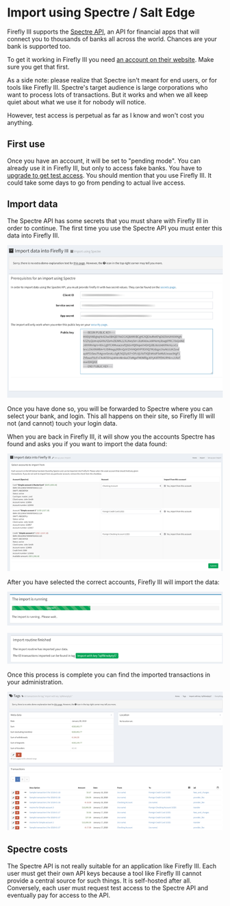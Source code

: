 # Import using Spectre / Salt Edge

Firefly III supports the [Spectre API](https://www.saltedge.com/products/spectre), an API for financial apps that will connect you to thousands of banks all across the world. Chances are your bank is supported too.

To get it working in Firefly III you need [an account on their website](https://www.saltedge.com/client_users/sign_up). Make sure you get that first.

As a side note: please realize that Spectre isn't meant for end users, or for tools like Firefly III. Spectre's target audience is large corporations who want to process lots of transactions. But it works and when we all keep quiet about what we use it for nobody will notice.

However, test access is perpetual as far as I know and won't cost you anything.

## First use

Once you have an account, it will be set to "pending mode". You can already use it in Firefly III, but only to access fake banks. You have to [upgrade to get test access](https://www.saltedge.com/test_access). You should mention that you use Firefly III. It could take some days to go from pending to actual live access.

## Import data

The Spectre API has some secrets that you must share with Firefly III in order to continue. The first time you use the Spectre API you must enter this data into Firefly III.

![The first time you try to import data some configuration is required.](images/spectre-config.png)

Once you have done so, you will be forwarded to Spectre where you can select your bank, and login. This all happens on their site, so Firefly III will not (and cannot) touch your login data.

When you are back in Firefly III, it will show you the accounts Spectre has found and asks you if you want to import the data found:

![Firefly III will ask you to make a selection.](images/spectre-accounts.png)

After you have selected the correct accounts, Firefly III will import the data:

![The import is running...](images/spectre-import-running.png)

![Yay! The import has finished!](images/spectre-import-finished.png)

Once this process is complete you can find the imported transactions in your administration.

![The transactions are collected under a specially made tag and are available in reports.](images/spectre-result.png)

## Spectre costs

The Spectre API is not really suitable for an application like Firefly III. Each user must get their own API keys because a tool like Firefly III cannot provide a central source for such things. It is self-hosted after all. Conversely, each user must request test access to the Spectre API and eventually pay for access to the API.
